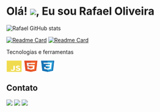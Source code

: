 <h1 align="left">Olá! <img src="https://raw.githubusercontent.com/kaueMarques/kaueMarques/master/hi.gif" height="30px">, Eu sou Rafael Oliveira</h1>

![Rafael GitHub stats](https://github-readme-stats.vercel.app/api?username=rafaeldotdev&show_icons=true&theme=transparent)


[![Readme Card](https://github-readme-stats.vercel.app/api/pin/?username=rafaeldotdev&repo=galery-website)](https://github.com/rafaeldotdev/galery-website)
[![Readme Card](https://github-readme-stats.vercel.app/api/pin/?username=rafaeldotdev&repo=fullstack-portfolio)](https://github.com/rafaeldotdev/fullstack-portfolio)

<p>Tecnologias e ferramentas</p>
 <div style="display: inline_block">
  <img align="center" alt="Rafa-Js" height="30" width="40" src="https://raw.githubusercontent.com/devicons/devicon/master/icons/javascript/javascript-plain.svg">
  <img align="center" alt="Rafa-HTML" height="30" width="40" src="https://raw.githubusercontent.com/devicons/devicon/master/icons/html5/html5-original.svg">
  <img align="center" alt="Rafa-CSS" height="30" width="40" src="https://raw.githubusercontent.com/devicons/devicon/master/icons/css3/css3-original.svg">
</div>

## Contato

<div> 
  <a href="https://www.instagram.com/rafaelmoliveira_" target="_blank"><img src="https://img.shields.io/badge/-Instagram-%23E4405F?style=for-the-badge&logo=instagram&logoColor=white" target="_blank"></a>
  <a href = "mailto:rafaelbmoliveira211@gmail.com"><img src="https://img.shields.io/badge/-Gmail-%23333?style=for-the-badge&logo=gmail&logoColor=white" target="_blank"></a>
  <a href="https://www.linkedin.com/in/rafael-oliveira-9ba717291" target="_blank"><img src="https://img.shields.io/badge/-LinkedIn-%230077B5?style=for-the-badge&logo=linkedin&logoColor=white" target="_blank"></a> 
  
</div>
